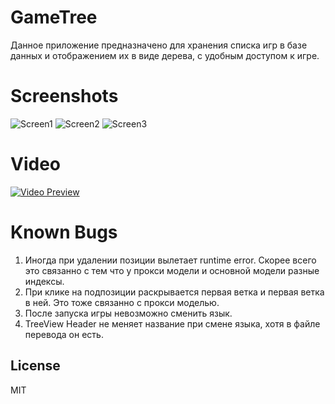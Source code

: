 # GameTree
Данное приложение предназначено для хранения списка игр в базе данных и отображением их в виде дерева, с удобным доступом к игре.

# Screenshots

![Screen1](https://i.imgur.com/G5FGBFb.png)
![Screen2](https://i.imgur.com/HXBELTI.png)
![Screen3](https://i.imgur.com/JjKB5uW.png)

# Video

[![Video Preview](https://i.imgur.com/ePLxxpi.png)](https://youtu.be/1QiREsI_0BY)

# Known Bugs
1. Иногда при удалении позиции вылетает runtime error. Скорее всего это связанно с тем что у прокси модели и основной модели разные индексы.
2. При клике на подпозиции раскрывается первая ветка и первая ветка в ней. Это тоже связанно с прокси моделью.
3. После запуска игры невозможно сменить язык.
4. TreeView Header не меняет название при смене языка, хотя в файле перевода он есть.

License
----

MIT